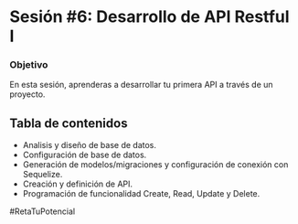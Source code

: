 # Sesión #6: Desarrollo de API Restful I
### Objetivo
En esta sesión, aprenderas a desarrollar tu primera API a través de un proyecto.

## Tabla de contenidos
- Analisis y diseño de base de datos.
- Configuración de base de datos.
- Generación de modelos/migraciones y configuración de conexión con Sequelize.
- Creación y definición de API.
- Programación de funcionalidad Create, Read, Update y Delete.

#RetaTuPotencial